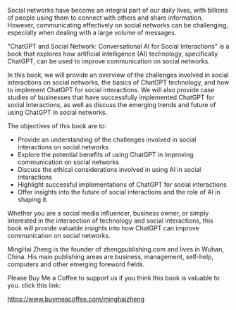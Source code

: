 
Social networks have become an integral part of our daily lives, with billions of people using them to connect with others and share information. However, communicating effectively on social networks can be challenging, especially when dealing with a large volume of messages.

"ChatGPT and Social Network: Conversational AI for Social Interactions" is a book that explores how artificial intelligence (AI) technology, specifically ChatGPT, can be used to improve communication on social networks.

In this book, we will provide an overview of the challenges involved in social interactions on social networks, the basics of ChatGPT technology, and how to implement ChatGPT for social interactions. We will also provide case studies of businesses that have successfully implemented ChatGPT for social interactions, as well as discuss the emerging trends and future of using ChatGPT in social networks.

The objectives of this book are to:

* Provide an understanding of the challenges involved in social interactions on social networks
* Explore the potential benefits of using ChatGPT in improving communication on social networks
* Discuss the ethical considerations involved in using AI in social interactions
* Highlight successful implementations of ChatGPT for social interactions
* Offer insights into the future of social interactions and the role of AI in shaping it.

Whether you are a social media influencer, business owner, or simply interested in the intersection of technology and social interactions, this book will provide valuable insights into how ChatGPT can improve communication on social networks.

MingHai Zheng is the founder of zhengpublishing.com and lives in Wuhan, China. His main publishing areas are business, management, self-help, computers and other emerging foreword fields.

Please Buy Me a Coffee to support us if you think this book is valuable to you. click this link:

https://www.buymeacoffee.com/minghaizheng
